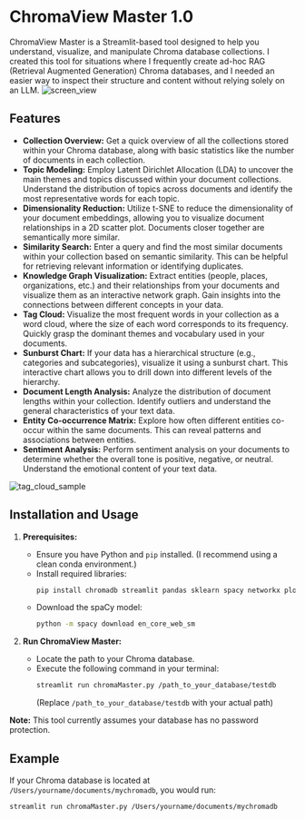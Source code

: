 # ChromaView Master 1.0

ChromaView Master is a Streamlit-based tool designed to help you understand, visualize, and manipulate Chroma database collections. I created this tool for situations where I frequently create ad-hoc RAG (Retrieval Augmented Generation) Chroma databases, and I needed an easier way to inspect their structure and content without relying solely on an LLM.
![screen_view](https://github.com/clearsitedesigns/chromaViewMaster/assets/5733537/9d8dafcd-55da-4505-a01b-91aa972c0f29)

## Features


* **Collection Overview:** Get a quick overview of all the collections stored within your Chroma database, along with basic statistics like the number of documents in each collection.
* **Topic Modeling:** Employ Latent Dirichlet Allocation (LDA) to uncover the main themes and topics discussed within your document collections. Understand the distribution of topics across documents and identify the most representative words for each topic.
* **Dimensionality Reduction:** Utilize t-SNE to reduce the dimensionality of your document embeddings, allowing you to visualize document relationships in a 2D scatter plot. Documents closer together are semantically more similar.
* **Similarity Search:** Enter a query and find the most similar documents within your collection based on semantic similarity. This can be helpful for retrieving relevant information or identifying duplicates.
* **Knowledge Graph Visualization:** Extract entities (people, places, organizations, etc.) and their relationships from your documents and visualize them as an interactive network graph. Gain insights into the connections between different concepts in your data.
* **Tag Cloud:** Visualize the most frequent words in your collection as a word cloud, where the size of each word corresponds to its frequency. Quickly grasp the dominant themes and vocabulary used in your documents.
* **Sunburst Chart:** If your data has a hierarchical structure (e.g., categories and subcategories), visualize it using a sunburst chart. This interactive chart allows you to drill down into different levels of the hierarchy.
* **Document Length Analysis:** Analyze the distribution of document lengths within your collection. Identify outliers and understand the general characteristics of your text data.
* **Entity Co-occurrence Matrix:** Explore how often different entities co-occur within the same documents. This can reveal patterns and associations between entities.
* **Sentiment Analysis:** Perform sentiment analysis on your documents to determine whether the overall tone is positive, negative, or neutral. Understand the emotional content of your text data.

![tag_cloud_sample](https://github.com/clearsitedesigns/chromaViewMaster/assets/5733537/44a3a7e1-87ab-46fb-9485-f68eaa35c3af)

## Installation and Usage

1. **Prerequisites:**
   * Ensure you have Python and `pip` installed. (I recommend using a clean conda environment.)
   * Install required libraries:
      ```bash
      pip install chromadb streamlit pandas sklearn spacy networkx plotly wordcloud textblob plotly.express plotly.graph_objects
      ```
   * Download the spaCy model:
      ```bash
      python -m spacy download en_core_web_sm
      ```

2. **Run ChromaView Master:**
   * Locate the path to your Chroma database.
   * Execute the following command in your terminal:
      ```bash
      streamlit run chromaMaster.py /path_to_your_database/testdb 
      ```
      (Replace `/path_to_your_database/testdb` with your actual path)

**Note:** This tool currently assumes your database has no password protection.

## Example

If your Chroma database is located at `/Users/yourname/documents/mychromadb`, you would run:

```bash
streamlit run chromaMaster.py /Users/yourname/documents/mychromadb
